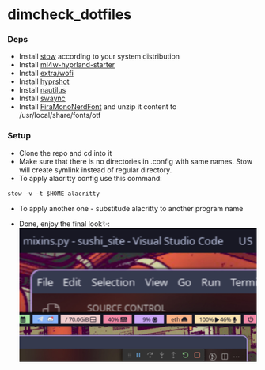 # dimcheck_dotfiles

### Deps
- Install [stow](https://www.gnu.org/software/stow/) according to your system distribution
- Install [ml4w-hyprland-starter](https://github.com/mylinuxforwork/hyprland-starter)
- Install [extra/wofi](https://archlinux.org/packages/extra/x86_64/wofi/)
- Install [hyprshot](https://aur.archlinux.org/packages/hyprshot)
- Install [nautilus](https://archlinux.org/packages/extra/x86_64/nautilus/)
- Install [swaync](https://archlinux.org/packages/extra/x86_64/swaync/)
- Install [FiraMonoNerdFont](https://github.com/ryanoasis/nerd-fonts/releases/download/v3.3.0/FiraMono.zip) and unzip it content to /usr/local/share/fonts/otf

### Setup
- Clone the repo and cd into it
- Make sure that there is no directories in .config with same names. Stow will create symlink instead of regular directory.
- To apply alacritty config use this command:
 ```
 stow -v -t $HOME alacritty
 ```
- To apply another one - substitude alacritty to another program name

- Done, enjoy the final look✨:
![final-look](./example/final-look.jpg)
